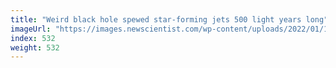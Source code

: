 ```yaml
---
title: "Weird black hole spewed star-forming jets 500 light years long"
imageUrl: "https://images.newscientist.com/wp-content/uploads/2022/01/19155539/PRI_219069238.jpg?width=600"
index: 532
weight: 532
---
```


